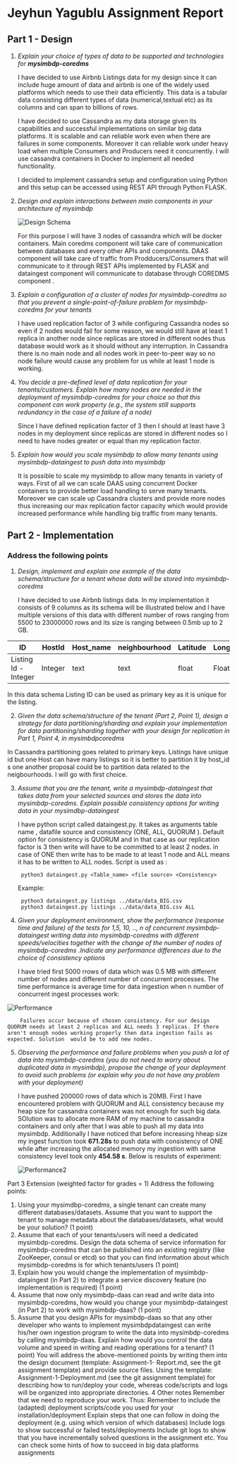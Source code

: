 # Jeyhun Yagublu Assignment Report

## Part 1 - Design

1. *Explain your choice of types of data to be supported and technologies for*  ***mysimbdp-coredms***
    

    I have decided to use Airbnb Listings data for my design since it can include huge amount of data and airbnb is one of the widely used platforms which needs to use their data efficiently. This data is a tabular data consisting different types of data (numerical,textual etc) as its columns and can span to billions of rows. 
    
    I have decided to use Cassandra as my data storage given its capabilities and successful implementations on similar big data platforms. It is scalable and  can reliable work even when there are failures in some components. Moreover it can reliable work under heavy load when multiple Consumers and Producers need it concurrently. I will use cassandra containers in Docker to implement all needed functionality.

    I decided to implement cassandra setup and configuration using Python and this setup can be accessed using REST API through Python FLASK.




2. *Design and explain interactions between main components in your architecture of mysimbdp*


  
    ![Design Schema](Design_Schema.jpg "Design Schema")

    For this purpose I will have 3 nodes of cassandra which will be docker containers. Main coredms component will take care of communication between databases and every other APIs and components. DAAS component will take care of traffic from Prodducers/Consumers that will communicate to it through REST APIs  implemented by FLASK and dataingest component will communicate to database through  COREDMS component .



3. *Explain a configuration of a cluster of nodes for mysimbdp-coredms so that you prevent a single-point-of-failure problem for mysimbdp-coredms for your tenants* 


    I have used replication factor of 3  while configuring Cassandra nodes so even if 2 nodes would fail for some reason, we would still have at least 1 replica in another node since replicas are stored in different nodes thus database would work as it should without any interruption. In Cassandra there is no main node and all nodes work in peer-to-peer way so no node failure would cause any problem for us while at least 1 node is working.



4. *You decide a pre-defined level of data replication for your tenants/customers. Explain how many nodes are needed in the deployment of mysimbdp-coredms for your choice so that this component can work property (e.g., the system still supports redundancy in the case of a failure of a node)*

    Since I have defined replication factor of 3 then I should at least have  3 nodes in my deployment since replicas are stored in different nodes so I need to have nodes greater or equal than my replication factor.



5. *Explain how would you scale mysimbdp to allow many tenants using mysimbdp-dataingest to push data into mysimbdp*

    It is possible to scale my mysimbdp to allow many tenants in variety of ways. First of all we can scale DAAS using concurrent Docker containers to provide better load handling to serve many tenants. Moreover we can scale up Cassandra clusters and provide more nodes thus increasing our max replication factor capacity which would provide increased performance while handling big traffic from many tenants.



## Part 2 - Implementation 
### Address the following points


1. *Design, implement and explain one example of the data schema/structure for a tenant whose data will be stored into
mysimbdp-coredms*

    I have decided to use Airbnb listings data. In my implementation it consists of 9 columns as its schema will be illustrated below and I have multiple versions of this data with different number of rows ranging from 5500 to 23000000 rows and its size is ranging between 0.5mb  up to 2 GB.

| ID      | HostId | Host_name      | neighbourhood | Latitude      | Longitude | Room_type      | Price | Availability_365  | 
| ----------- | ----------- | ----------- | ----------- | ----------- | ----------- | ----------- | ----------- | ----------- |
| Listing Id -  Integer      |  Integer    |text    | text    | float    | Float    |  text    | Integer    |Availability - Integer   |



In this data schema Listing ID can be used as primary key as it is unique for the listing.

2. *Given the data schema/structure of the tenant (Part 2, Point 1), design a strategy for data partitioning/sharding and explain your implementation for data partitioning/sharding together with your design for replication in Part 1, Point 4, in mysimbdpcoredms*

In Cassandra partitioning goes related to primary keys. Listings have unique id but one Host can have many listings so it is better to partition it by host_id s  one another proposal could be to partition data related to the neigbourhoods. I will go with first choice.


3. *Assume that you are the tenant, write a mysimbdp-dataingest that takes data from your selected sources and stores the data into mysimbdp-coredms. Explain possible consistency options for writing data in your mysimdbp-dataingest*

    I have python script called dataingest.py. It takes as arguments table name , datafile source and consistency (ONE, ALL, QUORUM ). Default option for consistency is QUORUM and in that case as our replication factor is 3 then write will have to be committed to at least 2 nodes. in case of ONE then write has to be made to at least 1 node and ALL means it has to be written to ALL nodes.
    Script is used as :

        python3 dataingest.py <Table_name> <file source> <Consistency>

    Example:

        python3 dataingest.py listings ../data/data_BIG.csv 
        python3 dataingest.py listings ../data/data_BIG.csv ALL


4. *Given your deployment environment, show the performance (response time and failure) of the tests for 1,5, 10, .., n of concurrent mysimbdp-dataingest writing data into mysimbdp-coredms with different speeds/velocities together with the change of the number of nodes of mysimbdp-coredms .Indicate any performance differences due to the choice of consistency options*
 
    I have tried first 5000 rrows of data which was 0.5 MB with different number of nodes and different number of concurrent processes. The time performance is average time for data ingestion when n number of concurrent ingest processes work:


 ![Performance](Performance_0.5MB.jpg "Performance")

        Failures occur because of chosen consistency. For our design QUORUM needs at least 2 replicas and ALL needs 3 replicas. If there aren't enough nodes working properly then data ingestion fails as expected. Solution  would be to add new nodes.




5. *Observing the performance and failure problems when you push a lot of data into mysimbdp-coredms (you do not need to worry about duplicated data in mysimbdp), propose the change of your deployment to avoid such problems (or explain why you do not have any problem with your deployment)*

    I have pushed 200000 rows of data which is 20MB. First I have encountered problem with QUORUM and ALL consistency because my heap size for cassandra containers was not enough for such big data. SOlution was to allocate more RAM of my machine to cassandra containers and only after that I was able to push all my data into mysimbdp. Additionally I have noticed that before increasing hheap size my ingest function took **671.28s** to push data with consistency of ONE while after increasing the allocated memory my ingestion with same consistency level took only **454.58 s**. Below is resulsts of experiment:

    
    ![Performance2](performance_20MB.jpg "Performance2")



Part 3 Extension (weighted factor for grades = 1)
Address the following points:
1. Using your mysimdbp-coredms, a single tenant can create many different databases/datasets. Assume that you want to
support the tenant to manage metadata about the databases/datasets, what would be your solution? (1 point)
2. Assume that each of your tenants/users will need a dedicated mysimbdp-coredms. Design the data schema of service
information for mysimbdp-coredms that can be published into an existing registry (like ZooKeeper, consul or etcd) so that
you can find information about which mysimbdp-coredms is for which tenants/users (1 point)
3. Explain how you would change the implementation of mysimbdp-dataingest (in Part 2) to integrate a service discovery
feature (no implementation is required) (1 point)
4. Assume that now only mysimbdp-daas can read and write data into mysimbdp-coredms, how would you change your
mysimbdp-dataingest (in Part 2) to work with mysimbdp-daas? (1 point)
5. Assume that you design APIs for mysimbdp-daas so that any other developer who wants to implement mysimbdpdataingest can write his/her own ingestion program to write the data into mysimbdp-coredms by calling mysimbdp-daas.
Explain how would you control the data volume and speed in writing and reading operations for a tenant? (1 point)
You will address the above-mentioned points by writing them into the design document (template: Assignment-1-
Report.md, see the git assignment template) and provide source files.
Using the template: Assignment-1-Deployment.md (see the git assignment template) for describing how to run/deploy
your code, whereas code/scripts and logs will be organized into appropriate directories.
4 Other notes
Remember that we need to reproduce your work. Thus:
Remember to include the (adapted) deployment scripts/code you used for your installation/deployment
Explain steps that one can follow in doing the deployment (e.g. using which version of which databases)
Include logs to show successful or failed tests/deployments
Include git logs to show that you have incrementally solved questions in the assignment
etc.
You can check some hints of how to succeed in big data platforms assignments